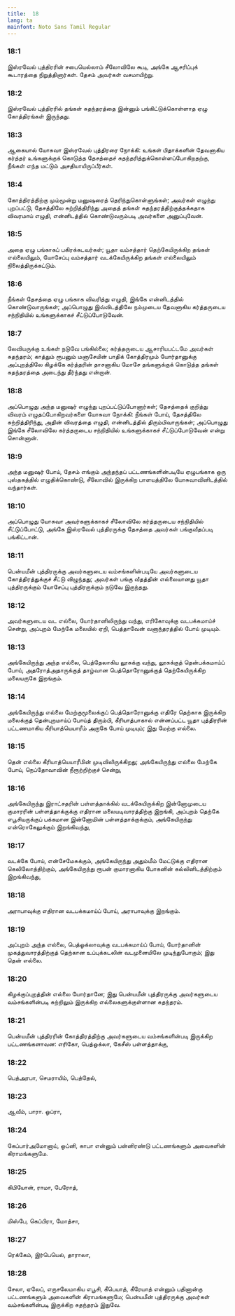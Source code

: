 ```yaml
---
title:  18
lang: ta
mainfont: Noto Sans Tamil Regular
---
```


###  18:1

இஸ்ரவேல் புத்திரரின் சபையெல்லாம் சீலோவிலே கூடி, அங்கே ஆசரிப்புக் கூடாரத்தை நிறுத்தினார்கள். தேசம் அவர்கள் வசமாயிற்று.

###  18:2

இஸ்ரவேல் புத்திரரில் தங்கள் சுதந்தரத்தை இன்னும் பங்கிட்டுக்கொள்ளாத ஏழு கோத்திரங்கள் இருந்தது.

###  18:3

ஆகையால் யோசுவா இஸ்ரவேல் புத்திரரை நோக்கி: உங்கள் பிதாக்களின் தேவனாகிய கர்த்தர் உங்களுக்குக் கொடுத்த தேசத்தைச் சுதந்தரித்துக்கொள்ளப்போகிறதற்கு, நீங்கள் எந்த மட்டும் அசதியாயிருப்பீர்கள்.

###  18:4

கோத்திரத்திற்கு மும்மூன்று மனுஷரைத் தெரிந்துகொள்ளுங்கள்; அவர்கள் எழுந்து புறப்பட்டு, தேசத்திலே சுற்றித்திரிந்து அதைத் தங்கள் சுதந்தரத்திற்குத்தக்கதாக விவரமாய் எழுதி, என்னிடத்தில் கொண்டுவரும்படி அவர்களை அனுப்புவேன்.

###  18:5

அதை ஏழு பங்காகப் பகிரக்கடவர்கள்; யூதா வம்சத்தார் தெற்கேயிருக்கிற தங்கள் எல்லையிலும், யோசேப்பு வம்சத்தார் வடக்கேயிருக்கிற தங்கள் எல்லையிலும் நிலைத்திருக்கட்டும்.

###  18:6

நீங்கள் தேசத்தை ஏழு பங்காக விவரித்து எழுதி, இங்கே என்னிடத்தில் கொண்டுவாருங்கள்; அப்பொழுது இவ்விடத்திலே நம்முடைய தேவனாகிய கர்த்தருடைய சந்நிதியில் உங்களுக்காகச் சீட்டுப்போடுவேன்.

###  18:7

லேவியருக்கு உங்கள் நடுவே பங்கில்லை; கர்த்தருடைய ஆசாரியபட்டமே அவர்கள் சுதந்தரம்; காத்தும் ரூபனும் மனாசேயின் பாதிக் கோத்திரமும் யோர்தானுக்கு அப்புறத்திலே கிழக்கே கர்த்தரின் தாசனாகிய மோசே தங்களுக்குக் கொடுத்த தங்கள் சுதந்தரத்தை அடைந்து தீர்ந்தது என்றான்.

###  18:8

அப்பொழுது அந்த மனுஷர் எழுந்து புறப்பட்டுப்போனார்கள்; தேசத்தைக் குறித்து விவரம் எழுதப்போகிறவர்களை யோசுவா நோக்கி: நீங்கள் போய், தேசத்திலே சுற்றித்திரிந்து, அதின் விவரத்தை எழுதி, என்னிடத்தில் திரும்பிவாருங்கள்; அப்பொழுது இங்கே சீலோவிலே கர்த்தருடைய சந்நிதியில் உங்களுக்காகச் சீட்டுப்போடுவேன் என்று சொன்னான்.

###  18:9

அந்த மனுஷர் போய், தேசம் எங்கும் அந்தந்தப் பட்டணங்களின்படியே ஏழுபங்காக ஒரு புஸ்தகத்தில் எழுதிக்கொண்டு, சீலோவில் இருக்கிற பாளயத்திலே யோசுவாவினிடத்தில் வந்தார்கள்.

###  18:10

அப்பொழுது யோசுவா அவர்களுக்காகச் சீலோவிலே கர்த்தருடைய சந்நிதியில் சீட்டுப்போட்டு, அங்கே இஸ்ரவேல் புத்திரருக்கு தேசத்தை அவர்கள் பங்குவீதப்படி பங்கிட்டான்.

###  18:11

பென்யமீன் புத்திரருக்கு அவர்களுடைய வம்சங்களின்படியே அவர்களுடைய கோத்திரத்துக்குச் சீட்டு விழுந்தது; அவர்கள் பங்கு வீதத்தின் எல்லையானது யூதா புத்திரருக்கும் யோசேப்பு புத்திரருக்கும் நடுவே இருந்தது.

###  18:12

அவர்களுடைய வட எல்லை, யோர்தானிலிருந்து வந்து, எரிகோவுக்கு வடபக்கமாய்ச் சென்று, அப்புறம் மேற்கே மலையில் ஏறி, பெத்தாவேன் வனாந்தரத்தில் போய் முடியும்.

###  18:13

அங்கேயிருந்து அந்த எல்லை, பெத்தேலாகிய லூசுக்கு வந்து, லூசுக்குத் தென்பக்கமாய்ப் போய், அதரோத்அதாருக்குத் தாழ்வான பெத்தொரோனுக்குத் தெற்கேயிருக்கிற மலையருகே இறங்கும்.

###  18:14

அங்கேயிருந்து எல்லை மேற்குமூலைக்குப் பெத்தொரோனுக்கு எதிரே தெற்காக இருக்கிற மலைக்குத் தென்புறமாய்ப் போய்த் திரும்பி, கீரியாத்பாகால் என்னப்பட்ட யூதா புத்திரரின் பட்டணமாகிய கீரியாத்யெயாரீம் அருகே போய் முடியும்; இது மேற்கு எல்லை.

###  18:15

தென் எல்லை கீரியாத்யெயாரீமின் முடிவிலிருக்கிறது; அங்கேயிருந்து எல்லை மேற்கே போய், நெப்தோவாவின் நீரூற்றிற்குச் சென்று,

###  18:16

அங்கேயிருந்து இராட்சதரின் பள்ளத்தாக்கில் வடக்கேயிருக்கிற இன்னோமுடைய குமாரரின் பள்ளத்தாக்குக்கு எதிரான மலையடிவாரத்திற்கு இறங்கி, அப்புறம் தெற்கே எபூசியருக்குப் பக்கமான இன்னோமின் பள்ளத்தாக்குக்கும், அங்கேயிருந்து என்ரொகேலுக்கும் இறங்கிவந்து,

###  18:17

வடக்கே போய், என்சேமேசுக்கும், அங்கேயிருந்து அதும்மீம் மேட்டுக்கு எதிரான கெலிலோத்திற்கும், அங்கேயிருந்து ரூபன் குமாரனாகிய போகனின் கல்லினிடத்திற்கும் இறங்கிவந்து,

###  18:18

அராபாவுக்கு எதிரான வடபக்கமாய்ப் போய், அராபாவுக்கு இறங்கும்.

###  18:19

அப்புறம் அந்த எல்லை, பெத்ஓக்லாவுக்கு வடபக்கமாய்ப் போய், யோர்தானின் முகத்துவாரத்திற்குத் தெற்கான உப்புக்கடலின் வடமுனையிலே முடிந்துபோகும்; இது தென் எல்லை.

###  18:20

கிழக்குப்புறத்தின் எல்லை யோர்தானே; இது பென்யமீன் புத்திரருக்கு அவர்களுடைய வம்சங்களின்படி சுற்றிலும் இருக்கிற எல்லைகளுக்குள்ளான சுதந்தரம்.

###  18:21

பென்யமீன் புத்திரரின் கோத்திரத்திற்கு அவர்களுடைய வம்சங்களின்படி இருக்கிற பட்டணங்களாவன: எரிகோ, பெத்ஓக்லா, கேசீஸ் பள்ளத்தாக்கு,

###  18:22

பெத்அரபா, செமராயிம், பெத்தேல்,

###  18:23

ஆவீம், பாரா. ஓப்ரா,

###  18:24

கேப்பார்அமோனாய், ஒப்னி, காபா என்னும் பன்னிரண்டு பட்டணங்களும் அவைகளின் கிராமங்களுமே.

###  18:25

கிபியோன், ராமா, பேரோத்,

###  18:26

மிஸ்பே, கெப்பிரா, மோத்சா,

###  18:27

ரெக்கேம், இர்பெயெல், தாராலா,

###  18:28

சேலா, ஏலேப், எருசலேமாகிய எபூசி, கீபெயாத், கீரேயாத் என்னும் பதினான்கு பட்டணங்களும் அவைகளின் கிராமங்களுமே; பென்யமீன் புத்திரருக்கு அவர்கள் வம்சங்களின்படி இருக்கிற சுதந்தரம் இதுவே.

